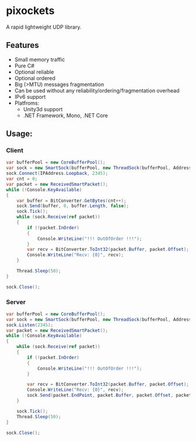 # pixockets
A rapid lightweight UDP library.

## Features
* Small memory traffic
* Pure C#
* Optional reliable
* Optional ordered
* Big (>MTU) messages fragmentation
* Can be used without any reliability/ordering/fragmentation overhead
* IPv6 support
* Platfroms:
   * Unity3d support
   * .NET Framework, Mono, .NET Core

## Usage:
### Client
```csharp
var bufferPool = new CoreBufferPool();
var sock = new SmartSock(bufferPool, new ThreadSock(bufferPool, AddressFamily.InterNetwork), null);
sock.Connect(IPAddress.Loopback, 2345);
var cnt = 0;
var packet = new ReceivedSmartPacket();
while (!Console.KeyAvailable)
{
    var buffer = BitConverter.GetBytes(cnt++);
    sock.Send(buffer, 0, buffer.Length, false);
    sock.Tick();
    while (sock.Receive(ref packet))
    {
        if (!packet.InOrder)
        {
            Console.WriteLine("!!! OutOfOrder !!!");
        }
        var recv = BitConverter.ToInt32(packet.Buffer, packet.Offset);
        Console.WriteLine("Recv: {0}", recv);
    }

    Thread.Sleep(50);
}

sock.Close();

```
### Server
```csharp
var bufferPool = new CoreBufferPool();
var sock = new SmartSock(bufferPool, new ThreadSock(bufferPool, AddressFamily.InterNetwork), null);
sock.Listen(2345);
var packet = new ReceivedSmartPacket();
while (!Console.KeyAvailable)
{
    while (sock.Receive(ref packet))
    {
        if (!packet.InOrder)
        {
            Console.WriteLine("!!! OutOfOrder !!!");
        }

        var recv = BitConverter.ToInt32(packet.Buffer, packet.Offset);
        Console.WriteLine("Recv: {0}", recv);
        sock.Send(packet.EndPoint, packet.Buffer, packet.Offset, packet.Length, false);
    }

    sock.Tick();
    Thread.Sleep(50);
}

sock.Close();

```
